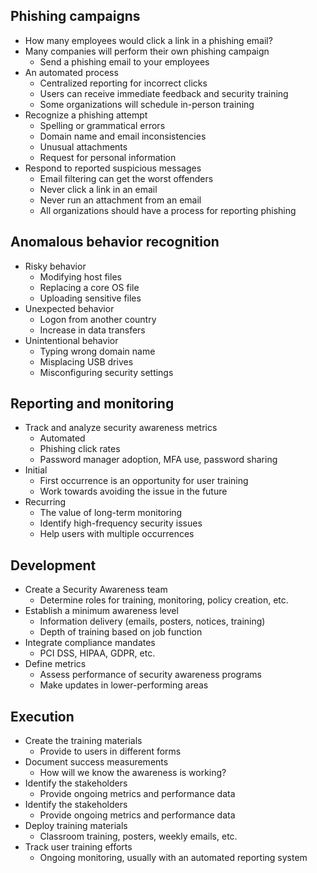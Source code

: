 ## Phishing campaigns
- How many employees would click a link in a phishing email?
- Many companies will perform their own phishing campaign
	- Send a phishing email to your employees
- An automated process
	- Centralized reporting for incorrect clicks
	- Users can receive immediate feedback and security training
	- Some organizations will schedule in-person training
- Recognize a phishing attempt
	- Spelling or grammatical errors
	- Domain name and email inconsistencies
	- Unusual attachments
	- Request for personal information
- Respond to reported suspicious messages
	- Email filtering can get the worst offenders
	- Never click a link in an email
	- Never run an attachment from an email
	- All organizations should have a process for reporting phishing
## Anomalous behavior recognition
- Risky behavior
	- Modifying host files
	- Replacing a core OS file
	- Uploading sensitive files
- Unexpected behavior
	- Logon from another country
	- Increase in data transfers
- Unintentional behavior
	- Typing wrong domain name
	- Misplacing USB drives
	- Misconfiguring security settings
## Reporting and monitoring
- Track and analyze security awareness metrics
	- Automated
	- Phishing click rates
	- Password manager adoption, MFA use, password sharing
- Initial
	- First occurrence is an opportunity for user training
	- Work towards avoiding the issue in the future
- Recurring
	- The value of long-term monitoring
	- Identify high-frequency security issues
	- Help users with multiple occurrences
## Development
- Create a Security Awareness team
	- Determine roles for training, monitoring, policy creation, etc.
- Establish a minimum awareness level
	- Information delivery (emails, posters, notices, training)
	- Depth of training based on job function
- Integrate compliance mandates
	- PCI DSS, HIPAA, GDPR, etc.
- Define metrics
	- Assess performance of security awareness programs
	- Make updates in lower-performing areas
## Execution
- Create the training materials
	- Provide to users in different forms
- Document success measurements
	- How will we know the awareness is working?
- Identify the stakeholders
	- Provide ongoing metrics and performance data
- Identify the stakeholders
	- Provide ongoing metrics and performance data
- Deploy training materials
	- Classroom training, posters, weekly emails, etc.
- Track user training efforts
	- Ongoing monitoring, usually with an automated reporting system